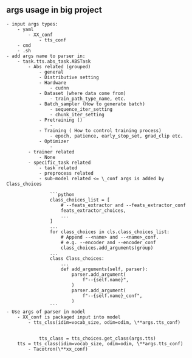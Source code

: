 ## args usage in big project
    - input args types:
        - yaml
            - XX_conf
                - tts_conf
        - cmd
        - .sh
    - add args name to parser in:
        - task.tts.abs_task.ABSTask
            - Abs related (grouped)
                - general
                - Distributive setting
                - Hardware
                    - cudnn
                - Dataset (where data come from)
                    - train_path_type_name, etc.
                - Batch_sampler (How to generate batch)
                    - sequence_iter_setting
                    - chunk_iter_setting
                - Pretraining ()
                    -
                - Training ( How to control training process)
                    - epoch, patience, early_stop_set, grad_clip etc.
                - Optimizer
                    -                     
            - trainer related
                - None
            - specific_task related
                - task related
                - preprocess related
                - sub-model related <= \_conf args is added by Class_choices

                    ```python
                    class_choices_list = [
                        # --feats_extractor and --feats_extractor_conf
                        feats_extractor_choices,
                        ...
                    ]
                    ...
                    for class_choices in cls.class_choices_list:
                        # Append --<name> and --<name>_conf.
                        # e.g. --encoder and --encoder_conf
                        class_choices.add_arguments(group)
                    ...
                    class Class_choices:
                        ...
                        def add_arguments(self, parser):
                            parser.add_argument(
                                f"--{self.name}",
                            )
                            parser.add_argument(
                                f"--{self.name}_conf",
                            )
                    ```
    - Use args of parser in model
        - XX_conf is packaged input into model
            - tts_clss(idim=vocab_size, odim=odim, \**args.tts_conf)


                tts_class = tts_choices.get_class(args.tts)
        tts = tts_class(idim=vocab_size, odim=odim, \**args.tts_conf)
            - Tacotron(\**xx_conf)
